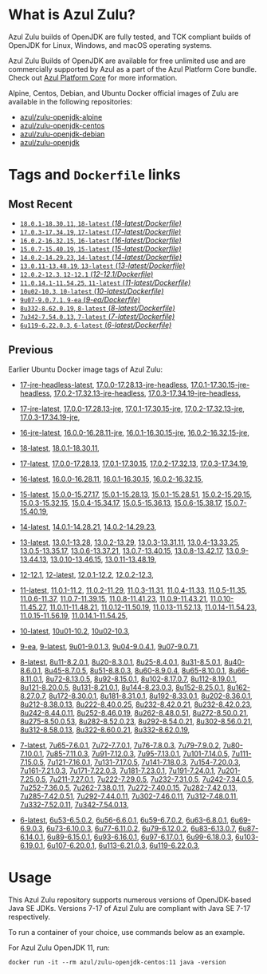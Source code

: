 What is Azul Zulu? 
======================================

Azul Zulu builds of OpenJDK are fully tested, and TCK compliant builds of OpenJDK for Linux, Windows, and macOS operating systems.

Azul Zulu Builds of OpenJDK are available for free unlimited use and are commercially supported by Azul as a part of the Azul Platform Core bundle.
Check out [Azul Platform Core][3] for more information.

Alpine, Centos, Debian, and Ubuntu Docker official images of Zulu are available in the following repositories:

  * [azul/zulu-openjdk-alpine][4]
  * [azul/zulu-openjdk-centos][5]
  * [azul/zulu-openjdk-debian][6]
  * [azul/zulu-openjdk][7]

Tags and `Dockerfile` links
===========================

Most Recent
-----------
 
   * [`18.0.1-18.30.11`, `18-latest` (*18-latest/Dockerfile)*][10]
   * [`17.0.3-17.34.19`, `17-latest` (*17-latest/Dockerfile)*][12]
   * [`16.0.2-16.32.15`, `16-latest` (*16-latest/Dockerfile)*][27]
   * [`15.0.7-15.40.19`, `15-latest` (*15-latest/Dockerfile)*][35]
   * [`14.0.2-14.29.23`, `14-latest` (*14-latest/Dockerfile)*][45]
   * [`13.0.11-13.48.19`, `13-latest` (*13-latest/Dockerfile)*][48]
   * [`12.0.2-12.3`, `12-12.1` (*12-12.1/Dockerfile)*][60]
   * [`11.0.14.1-11.54.25`, `11-latest` (*11-latest/Dockerfile)*][64]
   * [`10u02-10.3`, `10-latest` (*10-latest/Dockerfile)*][81]
   * [`9u07-9.0.7.1`, `9-ea` (*9-ea/Dockerfile)*][84]
   * [`8u332-8.62.0.19`, `8-latest` (*8-latest/Dockerfile)*][89]
   * [`7u342-7.54.0.13`, `7-latest` (*7-latest/Dockerfile)*][128]
   * [`6u119-6.22.0.3`, `6-latest` (*6-latest/Dockerfile)*][162]

Previous
--------

Earlier Ubuntu Docker image tags of Azul Zulu:

  * [17-jre-headless-latest][22],
  [17.0.0-17.28.13-jre-headless][23],
  [17.0.1-17.30.15-jre-headless][24],
  [17.0.2-17.32.13-jre-headless][25],
  [17.0.3-17.34.19-jre-headless][26],
  
  * [17-jre-latest][13],
  [17.0.0-17.28.13-jre][18],
  [17.0.1-17.30.15-jre][19],
  [17.0.2-17.32.13-jre][20],
  [17.0.3-17.34.19-jre][21],
  
  * [16-jre-latest][28],
  [16.0.0-16.28.11-jre][32],
  [16.0.1-16.30.15-jre][33],
  [16.0.2-16.32.15-jre][34],
  
  * [18-latest][10],
  [18.0.1-18.30.11][11],
  
  * [17-latest][12],
  [17.0.0-17.28.13][14],
  [17.0.1-17.30.15][15],
  [17.0.2-17.32.13][16],
  [17.0.3-17.34.19][17],
  
  * [16-latest][27],
  [16.0.0-16.28.11][29],
  [16.0.1-16.30.15][30],
  [16.0.2-16.32.15][31],
  
  * [15-latest][35],
  [15.0.0-15.27.17][36],
  [15.0.1-15.28.13][37],
  [15.0.1-15.28.51][38],
  [15.0.2-15.29.15][39],
  [15.0.3-15.32.15][40],
  [15.0.4-15.34.17][41],
  [15.0.5-15.36.13][42],
  [15.0.6-15.38.17][43],
  [15.0.7-15.40.19][44],
  
  * [14-latest][45],
  [14.0.1-14.28.21][46],
  [14.0.2-14.29.23][47],
  
  * [13-latest][48],
  [13.0.1-13.28][49],
  [13.0.2-13.29][50],
  [13.0.3-13.31.11][51],
  [13.0.4-13.33.25][52],
  [13.0.5-13.35.17][53],
  [13.0.6-13.37.21][54],
  [13.0.7-13.40.15][55],
  [13.0.8-13.42.17][56],
  [13.0.9-13.44.13][57],
  [13.0.10-13.46.15][58],
  [13.0.11-13.48.19][59],
  
  * [12-12.1][60],
  [12-latest][61],
  [12.0.1-12.2][62],
  [12.0.2-12.3][63],
  
  * [11-latest][64],
  [11.0.1-11.2][65],
  [11.0.2-11.29][66],
  [11.0.3-11.31][67],
  [11.0.4-11.33][68],
  [11.0.5-11.35][69],
  [11.0.6-11.37][70],
  [11.0.7-11.39.15][71],
  [11.0.8-11.41.23][72],
  [11.0.9-11.43.21][73],
  [11.0.10-11.45.27][74],
  [11.0.11-11.48.21][75],
  [11.0.12-11.50.19][76],
  [11.0.13-11.52.13][77],
  [11.0.14-11.54.23][78],
  [11.0.15-11.56.19][79],
  [11.0.14.1-11.54.25][80],
  
  * [10-latest][81],
  [10u01-10.2][82],
  [10u02-10.3][83],
  
  * [9-ea][84],
  [9-latest][85],
  [9u01-9.0.1.3][86],
  [9u04-9.0.4.1][87],
  [9u07-9.0.7.1][88],
  
  * [8-latest][89],
  [8u11-8.2.0.1][90],
  [8u20-8.3.0.1][91],
  [8u25-8.4.0.1][92],
  [8u31-8.5.0.1][93],
  [8u40-8.6.0.1][94],
  [8u45-8.7.0.5][95],
  [8u51-8.8.0.3][96],
  [8u60-8.9.0.4][97],
  [8u65-8.10.0.1][98],
  [8u66-8.11.0.1][99],
  [8u72-8.13.0.5][100],
  [8u92-8.15.0.1][101],
  [8u102-8.17.0.7][102],
  [8u112-8.19.0.1][103],
  [8u121-8.20.0.5][104],
  [8u131-8.21.0.1][105],
  [8u144-8.23.0.3][106],
  [8u152-8.25.0.1][107],
  [8u162-8.27.0.7][108],
  [8u172-8.30.0.1][109],
  [8u181-8.31.0.1][110],
  [8u192-8.33.0.1][111],
  [8u202-8.36.0.1][112],
  [8u212-8.38.0.13][113],
  [8u222-8.40.0.25][114],
  [8u232-8.42.0.21][115],
  [8u232-8.42.0.23][116],
  [8u242-8.44.0.11][117],
  [8u252-8.46.0.19][118],
  [8u262-8.48.0.51][119],
  [8u272-8.50.0.21][120],
  [8u275-8.50.0.53][121],
  [8u282-8.52.0.23][122],
  [8u292-8.54.0.21][123],
  [8u302-8.56.0.21][124],
  [8u312-8.58.0.13][125],
  [8u322-8.60.0.21][126],
  [8u332-8.62.0.19][127],
  
  * [7-latest][128],
  [7u65-7.6.0.1][129],
  [7u72-7.7.0.1][130],
  [7u76-7.8.0.3][131],
  [7u79-7.9.0.2][132],
  [7u80-7.10.0.1][133],
  [7u85-7.11.0.3][134],
  [7u91-7.12.0.3][135],
  [7u95-7.13.0.1][136],
  [7u101-7.14.0.5][137],
  [7u111-7.15.0.5][138],
  [7u121-7.16.0.1][139],
  [7u131-7.17.0.5][140],
  [7u141-7.18.0.3][141],
  [7u154-7.20.0.3][142],
  [7u161-7.21.0.3][143],
  [7u171-7.22.0.3][144],
  [7u181-7.23.0.1][145],
  [7u191-7.24.0.1][146],
  [7u201-7.25.0.5][147],
  [7u211-7.27.0.1][148],
  [7u222-7.29.0.5][149],
  [7u232-7.31.0.5][150],
  [7u242-7.34.0.5][151],
  [7u252-7.36.0.5][152],
  [7u262-7.38.0.11][153],
  [7u272-7.40.0.15][154],
  [7u282-7.42.0.13][155],
  [7u285-7.42.0.51][156],
  [7u292-7.44.0.11][157],
  [7u302-7.46.0.11][158],
  [7u312-7.48.0.11][159],
  [7u332-7.52.0.11][160],
  [7u342-7.54.0.13][161],
  
  * [6-latest][162],
  [6u53-6.5.0.2][163],
  [6u56-6.6.0.1][164],
  [6u59-6.7.0.2][165],
  [6u63-6.8.0.1][166],
  [6u69-6.9.0.3][167],
  [6u73-6.10.0.3][168],
  [6u77-6.11.0.2][169],
  [6u79-6.12.0.2][170],
  [6u83-6.13.0.7][171],
  [6u87-6.14.0.1][172],
  [6u89-6.15.0.1][173],
  [6u93-6.16.0.1][174],
  [6u97-6.17.0.1][175],
  [6u99-6.18.0.3][176],
  [6u103-6.19.0.1][177],
  [6u107-6.20.0.1][178],
  [6u113-6.21.0.3][179],
  [6u119-6.22.0.3][180],
  

Usage
=====

This Azul Zulu repository supports numerous versions of OpenJDK-based Java SE JDKs. Versions 7-17 of Azul Zulu are compliant with Java SE 7-17 respectively.

To run a container of your choice, use commands below as an example.

For Azul Zulu OpenJDK 11, run:

    docker run -it --rm azul/zulu-openjdk-centos:11 java -version

  [1]: https://www.azul.com/files/ZuluDocker60.gif
  [2]: https://www.azul.com/
  [3]: https://www.azul.com/products/core/
  [4]: https://hub.docker.com/r/azul/zulu-openjdk-alpine
  [5]: https://hub.docker.com/r/azul/zulu-openjdk-centos
  [6]: https://hub.docker.com/r/azul/zulu-openjdk-debian
  [7]: https://hub.docker.com/r/azul/zulu-openjdk


  [22]: https://github.com/zulu-openjdk/zulu-openjdk/blob/master/centos/17-jre-headless-latest/Dockerfile
  [23]: https://github.com/zulu-openjdk/zulu-openjdk/blob/master/centos/17.0.0-17.28.13-jre-headless/Dockerfile
  [24]: https://github.com/zulu-openjdk/zulu-openjdk/blob/master/centos/17.0.1-17.30.15-jre-headless/Dockerfile
  [25]: https://github.com/zulu-openjdk/zulu-openjdk/blob/master/centos/17.0.2-17.32.13-jre-headless/Dockerfile
  [26]: https://github.com/zulu-openjdk/zulu-openjdk/blob/master/centos/17.0.3-17.34.19-jre-headless/Dockerfile
  
  [13]: https://github.com/zulu-openjdk/zulu-openjdk/blob/master/centos/17-jre-latest/Dockerfile
  [18]: https://github.com/zulu-openjdk/zulu-openjdk/blob/master/centos/17.0.0-17.28.13-jre/Dockerfile
  [19]: https://github.com/zulu-openjdk/zulu-openjdk/blob/master/centos/17.0.1-17.30.15-jre/Dockerfile
  [20]: https://github.com/zulu-openjdk/zulu-openjdk/blob/master/centos/17.0.2-17.32.13-jre/Dockerfile
  [21]: https://github.com/zulu-openjdk/zulu-openjdk/blob/master/centos/17.0.3-17.34.19-jre/Dockerfile
  
  [28]: https://github.com/zulu-openjdk/zulu-openjdk/blob/master/centos/16-jre-latest/Dockerfile
  [32]: https://github.com/zulu-openjdk/zulu-openjdk/blob/master/centos/16.0.0-16.28.11-jre/Dockerfile
  [33]: https://github.com/zulu-openjdk/zulu-openjdk/blob/master/centos/16.0.1-16.30.15-jre/Dockerfile
  [34]: https://github.com/zulu-openjdk/zulu-openjdk/blob/master/centos/16.0.2-16.32.15-jre/Dockerfile
  
  [10]: https://github.com/zulu-openjdk/zulu-openjdk/blob/master/centos/18-latest/Dockerfile
  [11]: https://github.com/zulu-openjdk/zulu-openjdk/blob/master/centos/18.0.1-18.30.11/Dockerfile
  
  [12]: https://github.com/zulu-openjdk/zulu-openjdk/blob/master/centos/17-latest/Dockerfile
  [14]: https://github.com/zulu-openjdk/zulu-openjdk/blob/master/centos/17.0.0-17.28.13/Dockerfile
  [15]: https://github.com/zulu-openjdk/zulu-openjdk/blob/master/centos/17.0.1-17.30.15/Dockerfile
  [16]: https://github.com/zulu-openjdk/zulu-openjdk/blob/master/centos/17.0.2-17.32.13/Dockerfile
  [17]: https://github.com/zulu-openjdk/zulu-openjdk/blob/master/centos/17.0.3-17.34.19/Dockerfile
  
  [27]: https://github.com/zulu-openjdk/zulu-openjdk/blob/master/centos/16-latest/Dockerfile
  [29]: https://github.com/zulu-openjdk/zulu-openjdk/blob/master/centos/16.0.0-16.28.11/Dockerfile
  [30]: https://github.com/zulu-openjdk/zulu-openjdk/blob/master/centos/16.0.1-16.30.15/Dockerfile
  [31]: https://github.com/zulu-openjdk/zulu-openjdk/blob/master/centos/16.0.2-16.32.15/Dockerfile
  
  [35]: https://github.com/zulu-openjdk/zulu-openjdk/blob/master/centos/15-latest/Dockerfile
  [36]: https://github.com/zulu-openjdk/zulu-openjdk/blob/master/centos/15.0.0-15.27.17/Dockerfile
  [37]: https://github.com/zulu-openjdk/zulu-openjdk/blob/master/centos/15.0.1-15.28.13/Dockerfile
  [38]: https://github.com/zulu-openjdk/zulu-openjdk/blob/master/centos/15.0.1-15.28.51/Dockerfile
  [39]: https://github.com/zulu-openjdk/zulu-openjdk/blob/master/centos/15.0.2-15.29.15/Dockerfile
  [40]: https://github.com/zulu-openjdk/zulu-openjdk/blob/master/centos/15.0.3-15.32.15/Dockerfile
  [41]: https://github.com/zulu-openjdk/zulu-openjdk/blob/master/centos/15.0.4-15.34.17/Dockerfile
  [42]: https://github.com/zulu-openjdk/zulu-openjdk/blob/master/centos/15.0.5-15.36.13/Dockerfile
  [43]: https://github.com/zulu-openjdk/zulu-openjdk/blob/master/centos/15.0.6-15.38.17/Dockerfile
  [44]: https://github.com/zulu-openjdk/zulu-openjdk/blob/master/centos/15.0.7-15.40.19/Dockerfile
  
  [45]: https://github.com/zulu-openjdk/zulu-openjdk/blob/master/centos/14-latest/Dockerfile
  [46]: https://github.com/zulu-openjdk/zulu-openjdk/blob/master/centos/14.0.1-14.28.21/Dockerfile
  [47]: https://github.com/zulu-openjdk/zulu-openjdk/blob/master/centos/14.0.2-14.29.23/Dockerfile
  
  [48]: https://github.com/zulu-openjdk/zulu-openjdk/blob/master/centos/13-latest/Dockerfile
  [49]: https://github.com/zulu-openjdk/zulu-openjdk/blob/master/centos/13.0.1-13.28/Dockerfile
  [50]: https://github.com/zulu-openjdk/zulu-openjdk/blob/master/centos/13.0.2-13.29/Dockerfile
  [51]: https://github.com/zulu-openjdk/zulu-openjdk/blob/master/centos/13.0.3-13.31.11/Dockerfile
  [52]: https://github.com/zulu-openjdk/zulu-openjdk/blob/master/centos/13.0.4-13.33.25/Dockerfile
  [53]: https://github.com/zulu-openjdk/zulu-openjdk/blob/master/centos/13.0.5-13.35.17/Dockerfile
  [54]: https://github.com/zulu-openjdk/zulu-openjdk/blob/master/centos/13.0.6-13.37.21/Dockerfile
  [55]: https://github.com/zulu-openjdk/zulu-openjdk/blob/master/centos/13.0.7-13.40.15/Dockerfile
  [56]: https://github.com/zulu-openjdk/zulu-openjdk/blob/master/centos/13.0.8-13.42.17/Dockerfile
  [57]: https://github.com/zulu-openjdk/zulu-openjdk/blob/master/centos/13.0.9-13.44.13/Dockerfile
  [58]: https://github.com/zulu-openjdk/zulu-openjdk/blob/master/centos/13.0.10-13.46.15/Dockerfile
  [59]: https://github.com/zulu-openjdk/zulu-openjdk/blob/master/centos/13.0.11-13.48.19/Dockerfile
  
  [60]: https://github.com/zulu-openjdk/zulu-openjdk/blob/master/centos/12-12.1/Dockerfile
  [61]: https://github.com/zulu-openjdk/zulu-openjdk/blob/master/centos/12-latest/Dockerfile
  [62]: https://github.com/zulu-openjdk/zulu-openjdk/blob/master/centos/12.0.1-12.2/Dockerfile
  [63]: https://github.com/zulu-openjdk/zulu-openjdk/blob/master/centos/12.0.2-12.3/Dockerfile
  
  [64]: https://github.com/zulu-openjdk/zulu-openjdk/blob/master/centos/11-latest/Dockerfile
  [65]: https://github.com/zulu-openjdk/zulu-openjdk/blob/master/centos/11.0.1-11.2/Dockerfile
  [66]: https://github.com/zulu-openjdk/zulu-openjdk/blob/master/centos/11.0.2-11.29/Dockerfile
  [67]: https://github.com/zulu-openjdk/zulu-openjdk/blob/master/centos/11.0.3-11.31/Dockerfile
  [68]: https://github.com/zulu-openjdk/zulu-openjdk/blob/master/centos/11.0.4-11.33/Dockerfile
  [69]: https://github.com/zulu-openjdk/zulu-openjdk/blob/master/centos/11.0.5-11.35/Dockerfile
  [70]: https://github.com/zulu-openjdk/zulu-openjdk/blob/master/centos/11.0.6-11.37/Dockerfile
  [71]: https://github.com/zulu-openjdk/zulu-openjdk/blob/master/centos/11.0.7-11.39.15/Dockerfile
  [72]: https://github.com/zulu-openjdk/zulu-openjdk/blob/master/centos/11.0.8-11.41.23/Dockerfile
  [73]: https://github.com/zulu-openjdk/zulu-openjdk/blob/master/centos/11.0.9-11.43.21/Dockerfile
  [74]: https://github.com/zulu-openjdk/zulu-openjdk/blob/master/centos/11.0.10-11.45.27/Dockerfile
  [75]: https://github.com/zulu-openjdk/zulu-openjdk/blob/master/centos/11.0.11-11.48.21/Dockerfile
  [76]: https://github.com/zulu-openjdk/zulu-openjdk/blob/master/centos/11.0.12-11.50.19/Dockerfile
  [77]: https://github.com/zulu-openjdk/zulu-openjdk/blob/master/centos/11.0.13-11.52.13/Dockerfile
  [78]: https://github.com/zulu-openjdk/zulu-openjdk/blob/master/centos/11.0.14-11.54.23/Dockerfile
  [79]: https://github.com/zulu-openjdk/zulu-openjdk/blob/master/centos/11.0.15-11.56.19/Dockerfile
  [80]: https://github.com/zulu-openjdk/zulu-openjdk/blob/master/centos/11.0.14.1-11.54.25/Dockerfile
  
  [81]: https://github.com/zulu-openjdk/zulu-openjdk/blob/master/centos/10-latest/Dockerfile
  [82]: https://github.com/zulu-openjdk/zulu-openjdk/blob/master/centos/10u01-10.2/Dockerfile
  [83]: https://github.com/zulu-openjdk/zulu-openjdk/blob/master/centos/10u02-10.3/Dockerfile
  
  [84]: https://github.com/zulu-openjdk/zulu-openjdk/blob/master/centos/9-ea/Dockerfile
  [85]: https://github.com/zulu-openjdk/zulu-openjdk/blob/master/centos/9-latest/Dockerfile
  [86]: https://github.com/zulu-openjdk/zulu-openjdk/blob/master/centos/9u01-9.0.1.3/Dockerfile
  [87]: https://github.com/zulu-openjdk/zulu-openjdk/blob/master/centos/9u04-9.0.4.1/Dockerfile
  [88]: https://github.com/zulu-openjdk/zulu-openjdk/blob/master/centos/9u07-9.0.7.1/Dockerfile
  
  [89]: https://github.com/zulu-openjdk/zulu-openjdk/blob/master/centos/8-latest/Dockerfile
  [90]: https://github.com/zulu-openjdk/zulu-openjdk/blob/master/centos/8u11-8.2.0.1/Dockerfile
  [91]: https://github.com/zulu-openjdk/zulu-openjdk/blob/master/centos/8u20-8.3.0.1/Dockerfile
  [92]: https://github.com/zulu-openjdk/zulu-openjdk/blob/master/centos/8u25-8.4.0.1/Dockerfile
  [93]: https://github.com/zulu-openjdk/zulu-openjdk/blob/master/centos/8u31-8.5.0.1/Dockerfile
  [94]: https://github.com/zulu-openjdk/zulu-openjdk/blob/master/centos/8u40-8.6.0.1/Dockerfile
  [95]: https://github.com/zulu-openjdk/zulu-openjdk/blob/master/centos/8u45-8.7.0.5/Dockerfile
  [96]: https://github.com/zulu-openjdk/zulu-openjdk/blob/master/centos/8u51-8.8.0.3/Dockerfile
  [97]: https://github.com/zulu-openjdk/zulu-openjdk/blob/master/centos/8u60-8.9.0.4/Dockerfile
  [98]: https://github.com/zulu-openjdk/zulu-openjdk/blob/master/centos/8u65-8.10.0.1/Dockerfile
  [99]: https://github.com/zulu-openjdk/zulu-openjdk/blob/master/centos/8u66-8.11.0.1/Dockerfile
  [100]: https://github.com/zulu-openjdk/zulu-openjdk/blob/master/centos/8u72-8.13.0.5/Dockerfile
  [101]: https://github.com/zulu-openjdk/zulu-openjdk/blob/master/centos/8u92-8.15.0.1/Dockerfile
  [102]: https://github.com/zulu-openjdk/zulu-openjdk/blob/master/centos/8u102-8.17.0.7/Dockerfile
  [103]: https://github.com/zulu-openjdk/zulu-openjdk/blob/master/centos/8u112-8.19.0.1/Dockerfile
  [104]: https://github.com/zulu-openjdk/zulu-openjdk/blob/master/centos/8u121-8.20.0.5/Dockerfile
  [105]: https://github.com/zulu-openjdk/zulu-openjdk/blob/master/centos/8u131-8.21.0.1/Dockerfile
  [106]: https://github.com/zulu-openjdk/zulu-openjdk/blob/master/centos/8u144-8.23.0.3/Dockerfile
  [107]: https://github.com/zulu-openjdk/zulu-openjdk/blob/master/centos/8u152-8.25.0.1/Dockerfile
  [108]: https://github.com/zulu-openjdk/zulu-openjdk/blob/master/centos/8u162-8.27.0.7/Dockerfile
  [109]: https://github.com/zulu-openjdk/zulu-openjdk/blob/master/centos/8u172-8.30.0.1/Dockerfile
  [110]: https://github.com/zulu-openjdk/zulu-openjdk/blob/master/centos/8u181-8.31.0.1/Dockerfile
  [111]: https://github.com/zulu-openjdk/zulu-openjdk/blob/master/centos/8u192-8.33.0.1/Dockerfile
  [112]: https://github.com/zulu-openjdk/zulu-openjdk/blob/master/centos/8u202-8.36.0.1/Dockerfile
  [113]: https://github.com/zulu-openjdk/zulu-openjdk/blob/master/centos/8u212-8.38.0.13/Dockerfile
  [114]: https://github.com/zulu-openjdk/zulu-openjdk/blob/master/centos/8u222-8.40.0.25/Dockerfile
  [115]: https://github.com/zulu-openjdk/zulu-openjdk/blob/master/centos/8u232-8.42.0.21/Dockerfile
  [116]: https://github.com/zulu-openjdk/zulu-openjdk/blob/master/centos/8u232-8.42.0.23/Dockerfile
  [117]: https://github.com/zulu-openjdk/zulu-openjdk/blob/master/centos/8u242-8.44.0.11/Dockerfile
  [118]: https://github.com/zulu-openjdk/zulu-openjdk/blob/master/centos/8u252-8.46.0.19/Dockerfile
  [119]: https://github.com/zulu-openjdk/zulu-openjdk/blob/master/centos/8u262-8.48.0.51/Dockerfile
  [120]: https://github.com/zulu-openjdk/zulu-openjdk/blob/master/centos/8u272-8.50.0.21/Dockerfile
  [121]: https://github.com/zulu-openjdk/zulu-openjdk/blob/master/centos/8u275-8.50.0.53/Dockerfile
  [122]: https://github.com/zulu-openjdk/zulu-openjdk/blob/master/centos/8u282-8.52.0.23/Dockerfile
  [123]: https://github.com/zulu-openjdk/zulu-openjdk/blob/master/centos/8u292-8.54.0.21/Dockerfile
  [124]: https://github.com/zulu-openjdk/zulu-openjdk/blob/master/centos/8u302-8.56.0.21/Dockerfile
  [125]: https://github.com/zulu-openjdk/zulu-openjdk/blob/master/centos/8u312-8.58.0.13/Dockerfile
  [126]: https://github.com/zulu-openjdk/zulu-openjdk/blob/master/centos/8u322-8.60.0.21/Dockerfile
  [127]: https://github.com/zulu-openjdk/zulu-openjdk/blob/master/centos/8u332-8.62.0.19/Dockerfile
  
  [128]: https://github.com/zulu-openjdk/zulu-openjdk/blob/master/centos/7-latest/Dockerfile
  [129]: https://github.com/zulu-openjdk/zulu-openjdk/blob/master/centos/7u65-7.6.0.1/Dockerfile
  [130]: https://github.com/zulu-openjdk/zulu-openjdk/blob/master/centos/7u72-7.7.0.1/Dockerfile
  [131]: https://github.com/zulu-openjdk/zulu-openjdk/blob/master/centos/7u76-7.8.0.3/Dockerfile
  [132]: https://github.com/zulu-openjdk/zulu-openjdk/blob/master/centos/7u79-7.9.0.2/Dockerfile
  [133]: https://github.com/zulu-openjdk/zulu-openjdk/blob/master/centos/7u80-7.10.0.1/Dockerfile
  [134]: https://github.com/zulu-openjdk/zulu-openjdk/blob/master/centos/7u85-7.11.0.3/Dockerfile
  [135]: https://github.com/zulu-openjdk/zulu-openjdk/blob/master/centos/7u91-7.12.0.3/Dockerfile
  [136]: https://github.com/zulu-openjdk/zulu-openjdk/blob/master/centos/7u95-7.13.0.1/Dockerfile
  [137]: https://github.com/zulu-openjdk/zulu-openjdk/blob/master/centos/7u101-7.14.0.5/Dockerfile
  [138]: https://github.com/zulu-openjdk/zulu-openjdk/blob/master/centos/7u111-7.15.0.5/Dockerfile
  [139]: https://github.com/zulu-openjdk/zulu-openjdk/blob/master/centos/7u121-7.16.0.1/Dockerfile
  [140]: https://github.com/zulu-openjdk/zulu-openjdk/blob/master/centos/7u131-7.17.0.5/Dockerfile
  [141]: https://github.com/zulu-openjdk/zulu-openjdk/blob/master/centos/7u141-7.18.0.3/Dockerfile
  [142]: https://github.com/zulu-openjdk/zulu-openjdk/blob/master/centos/7u154-7.20.0.3/Dockerfile
  [143]: https://github.com/zulu-openjdk/zulu-openjdk/blob/master/centos/7u161-7.21.0.3/Dockerfile
  [144]: https://github.com/zulu-openjdk/zulu-openjdk/blob/master/centos/7u171-7.22.0.3/Dockerfile
  [145]: https://github.com/zulu-openjdk/zulu-openjdk/blob/master/centos/7u181-7.23.0.1/Dockerfile
  [146]: https://github.com/zulu-openjdk/zulu-openjdk/blob/master/centos/7u191-7.24.0.1/Dockerfile
  [147]: https://github.com/zulu-openjdk/zulu-openjdk/blob/master/centos/7u201-7.25.0.5/Dockerfile
  [148]: https://github.com/zulu-openjdk/zulu-openjdk/blob/master/centos/7u211-7.27.0.1/Dockerfile
  [149]: https://github.com/zulu-openjdk/zulu-openjdk/blob/master/centos/7u222-7.29.0.5/Dockerfile
  [150]: https://github.com/zulu-openjdk/zulu-openjdk/blob/master/centos/7u232-7.31.0.5/Dockerfile
  [151]: https://github.com/zulu-openjdk/zulu-openjdk/blob/master/centos/7u242-7.34.0.5/Dockerfile
  [152]: https://github.com/zulu-openjdk/zulu-openjdk/blob/master/centos/7u252-7.36.0.5/Dockerfile
  [153]: https://github.com/zulu-openjdk/zulu-openjdk/blob/master/centos/7u262-7.38.0.11/Dockerfile
  [154]: https://github.com/zulu-openjdk/zulu-openjdk/blob/master/centos/7u272-7.40.0.15/Dockerfile
  [155]: https://github.com/zulu-openjdk/zulu-openjdk/blob/master/centos/7u282-7.42.0.13/Dockerfile
  [156]: https://github.com/zulu-openjdk/zulu-openjdk/blob/master/centos/7u285-7.42.0.51/Dockerfile
  [157]: https://github.com/zulu-openjdk/zulu-openjdk/blob/master/centos/7u292-7.44.0.11/Dockerfile
  [158]: https://github.com/zulu-openjdk/zulu-openjdk/blob/master/centos/7u302-7.46.0.11/Dockerfile
  [159]: https://github.com/zulu-openjdk/zulu-openjdk/blob/master/centos/7u312-7.48.0.11/Dockerfile
  [160]: https://github.com/zulu-openjdk/zulu-openjdk/blob/master/centos/7u332-7.52.0.11/Dockerfile
  [161]: https://github.com/zulu-openjdk/zulu-openjdk/blob/master/centos/7u342-7.54.0.13/Dockerfile
  
  [162]: https://github.com/zulu-openjdk/zulu-openjdk/blob/master/centos/6-latest/Dockerfile
  [163]: https://github.com/zulu-openjdk/zulu-openjdk/blob/master/centos/6u53-6.5.0.2/Dockerfile
  [164]: https://github.com/zulu-openjdk/zulu-openjdk/blob/master/centos/6u56-6.6.0.1/Dockerfile
  [165]: https://github.com/zulu-openjdk/zulu-openjdk/blob/master/centos/6u59-6.7.0.2/Dockerfile
  [166]: https://github.com/zulu-openjdk/zulu-openjdk/blob/master/centos/6u63-6.8.0.1/Dockerfile
  [167]: https://github.com/zulu-openjdk/zulu-openjdk/blob/master/centos/6u69-6.9.0.3/Dockerfile
  [168]: https://github.com/zulu-openjdk/zulu-openjdk/blob/master/centos/6u73-6.10.0.3/Dockerfile
  [169]: https://github.com/zulu-openjdk/zulu-openjdk/blob/master/centos/6u77-6.11.0.2/Dockerfile
  [170]: https://github.com/zulu-openjdk/zulu-openjdk/blob/master/centos/6u79-6.12.0.2/Dockerfile
  [171]: https://github.com/zulu-openjdk/zulu-openjdk/blob/master/centos/6u83-6.13.0.7/Dockerfile
  [172]: https://github.com/zulu-openjdk/zulu-openjdk/blob/master/centos/6u87-6.14.0.1/Dockerfile
  [173]: https://github.com/zulu-openjdk/zulu-openjdk/blob/master/centos/6u89-6.15.0.1/Dockerfile
  [174]: https://github.com/zulu-openjdk/zulu-openjdk/blob/master/centos/6u93-6.16.0.1/Dockerfile
  [175]: https://github.com/zulu-openjdk/zulu-openjdk/blob/master/centos/6u97-6.17.0.1/Dockerfile
  [176]: https://github.com/zulu-openjdk/zulu-openjdk/blob/master/centos/6u99-6.18.0.3/Dockerfile
  [177]: https://github.com/zulu-openjdk/zulu-openjdk/blob/master/centos/6u103-6.19.0.1/Dockerfile
  [178]: https://github.com/zulu-openjdk/zulu-openjdk/blob/master/centos/6u107-6.20.0.1/Dockerfile
  [179]: https://github.com/zulu-openjdk/zulu-openjdk/blob/master/centos/6u113-6.21.0.3/Dockerfile
  [180]: https://github.com/zulu-openjdk/zulu-openjdk/blob/master/centos/6u119-6.22.0.3/Dockerfile
  